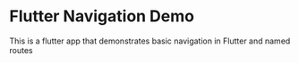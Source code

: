# Flutter Navigation Demo


This is a flutter app that demonstrates basic navigation in Flutter and named routes
